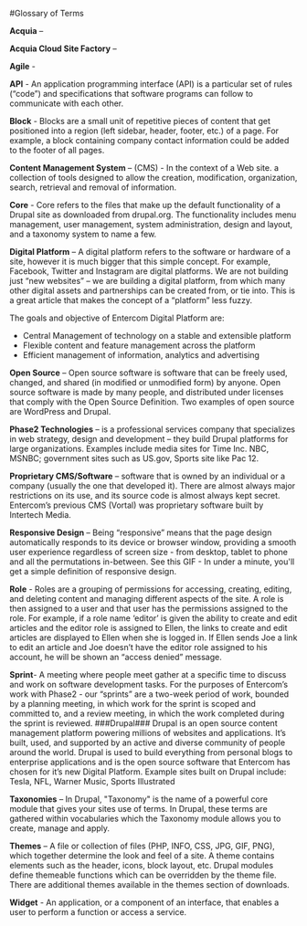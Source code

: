 #Glossary of Terms
 
**Acquia** –
 
**Acquia Cloud Site Factory** –
 
**Agile** - 

**API** - An application programming interface (API) is a particular set of rules (“code”) and specifications that software programs can follow to communicate with each other.
 
**Block** - Blocks are a small unit of repetitive pieces of content that get positioned into a region (left sidebar, header, footer, etc.) of a page.  For example, a block containing  company contact information could be added to the footer of all pages.

 
**Content Management System** – (CMS) - In the context of a Web site. a collection of tools designed to allow the creation, modification, organization, search, retrieval and removal of information.
 
**Core** - Core refers to the files that make up the default functionality of a Drupal site as downloaded from drupal.org.  The functionality includes menu management, user management, system administration, design and layout, and a taxonomy system to name a few. 
 
**Digital Platform** –  A digital platform refers to the software or hardware of a site, however it is much bigger that this simple concept. For example, Facebook, Twitter and Instagram are digital platforms.  We are not building just “new websites” – we are building a digital platform, from which many other digital assets and partnerships can be created from, or tie into.  This is a great article that makes the concept of a “platform” less fuzzy.
 
The goals and objective of Entercom Digital Platform are:
 - Central Management of technology on a stable and extensible platform
 - Flexible content and feature management across the platform
 - Efficient management of information, analytics and advertising
 
**Open Source** – Open source software is software that can be freely used, changed, and shared (in modified or unmodified form) by anyone. Open source software is made by many people, and distributed under licenses that comply with the Open Source Definition. Two examples of open source are WordPress and Drupal. 

**Phase2 Technologies** – is a professional services company that specializes in web strategy, design and development – they build Drupal platforms for large organizations.  Examples include media sites for Time Inc. NBC, MSNBC; government sites such as US.gov, Sports site like Pac 12.
 
**Proprietary CMS/Software** – software that is owned by an individual or a company (usually the one that developed it). There are almost always major restrictions on its use, and its source code is almost always kept secret. Entercom’s previous CMS (Vortal) was proprietary software built by Intertech Media.
 
**Responsive Design** – Being “responsive” means that the page design automatically responds to its device or browser window, providing a smooth user experience regardless of screen size - from desktop, tablet to phone and all the permutations in-between. See this GIF  - In under a minute, you'll get a simple definition of responsive design.
 
**Role** - Roles are a grouping of permissions for accessing, creating, editing, and deleting content and managing different aspects of the site.  A role is then assigned to a user and that user has the permissions assigned to the role.  For example, if a role name ‘editor’ is given the ability to create and edit articles and the editor role is assigned to Ellen, the links to create and edit articles are displayed to Ellen when she is logged in. If Ellen sends Joe a link to edit an article and Joe doesn’t have the editor role assigned to his account, he will be shown an “access denied” message.
 
**Sprint**- A meeting where people meet gather at a specific time to discuss and work on software development tasks. For the purposes of Entercom’s work with Phase2 - our “sprints” are a two-week period of work, bounded by a planning meeting, in which work for the sprint is scoped and committed to, and a review meeting, in which the work completed during the sprint is reviewed.
###Drupal###
Drupal is an open source content management platform powering millions of websites and applications. It’s built, used, and supported by an active and diverse community of people around the world. Drupal is used to build everything from personal blogs to enterprise applications and is the open source software that Entercom has chosen for it’s new Digital Platform.
Example sites built on Drupal include: Tesla, NFL, Warner Music, Sports Illustrated

**Taxonomies** – In Drupal, "Taxonomy" is the name of a powerful core module that gives your sites use of terms. In Drupal, these terms are gathered within vocabularies which the Taxonomy module allows you to create, manage and apply.
 
**Themes** – A file or collection of files (PHP, INFO, CSS, JPG, GIF, PNG), which together determine the look and feel of a site. A theme contains elements such as the header, icons, block layout, etc. Drupal modules define themeable functions which can be overridden by the theme file. There are additional themes available in the themes section of downloads.
 
**Widget** - An application, or a component of an interface, that enables a user to perform a function or access a service.
 


 

